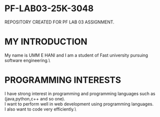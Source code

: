 # PF-LAB03-25K-3048
REPOSITORY CREATED FOR PF LAB 03 ASSIGNMENT.
# MY INTRODUCTION
My name is UMM E HANI and I am a student of Fast university pursuing software engineering.\
# PROGRAMMING INTERESTS
I have strong interest in programming and programming languages such as (java,python,c++ and so one).\
I want to perform well in web development using programming languages.\
I also want to code very efficiently.\
